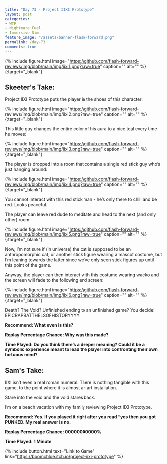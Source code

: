 ```yaml
---
title: "Day 73 - Project IIXI Prototype"
layout: post
categories:
- WTF
- Nightmare Fuel
- Immersive Sim
feature_image: "/assets/banner-flash-forward.png"
permalink: /day-73
comments: true
---
```


{% include figure.html image="https://github.com/flash-forward-reviews/img/blob/main/img/iixi1.png?raw=true" caption="" alt="" %}{:target="_blank"}

## Skeeter's Take:

Project IIXI Prototype puts the player in the shoes of this character: 

{% include figure.html image="https://github.com/flash-forward-reviews/img/blob/main/img/iixi2.png?raw=true" caption="" alt="" %}{:target="_blank"}

This little guy changes the entire color of his aura to a nice teal every time he moves: 

{% include figure.html image="https://github.com/flash-forward-reviews/img/blob/main/img/iixi3.png?raw=true" caption="" alt="" %}{:target="_blank"}

The player is dropped into a room that contains a single red stick guy who’s just hanging around:

{% include figure.html image="https://github.com/flash-forward-reviews/img/blob/main/img/iixi4.png?raw=true" caption="" alt="" %}{:target="_blank"}

You cannot interact with this red stick man - he’s only there to chill and be red. Looks peaceful. 

The player can leave red dude to meditate and head to the next (and only other) room: 

{% include figure.html image="https://github.com/flash-forward-reviews/img/blob/main/img/iixi5.png?raw=true" caption="" alt="" %}{:target="_blank"}

Now, I’m not sure if (in universe) the cat is supposed to be an anthropomorphic cat, or another stick figure wearing a mascot costume, but I’m leaning towards the latter since we’ve only seen stick figures up until this point of the game. 

Anyway, the player can then interact with this costume wearing wacko and the screen will fade to the following end screen:

{% include figure.html image="https://github.com/flash-forward-reviews/img/blob/main/img/iixi6.png?raw=true" caption="" alt="" %}{:target="_blank"}

Death? The Void? Unfinished ending to an unfinished game? You decide! EPICRAPBATTHELSOFHISTORYYYY

**Recommend: What even is this?**

**Replay Percentage Chance: Why was this made?**

**Time Played: Do you think there’s a deeper meaning? Could it be a symbolic experience meant to lead the player into confronting their own tortuous mind?**

## Sam's Take:

IIXI isn’t even a real roman numeral. There is nothing tangible with this game, to the point where it is almost an art installation.

Stare into the void and the void stares back.

I’m on a beach vacation with my family reviewing Project IIXI Prototype.

**Recommend: Yes. If you played it right after you read “yes then you got PUNKED. My real answer is no.** 

**Replay Percentage Chance: 00000000000%**

**Time Played: 1 Minute** 

{% include button.html text="Link to Game" link="https://boomchloe.itch.io/project-iixi-prototype" %}